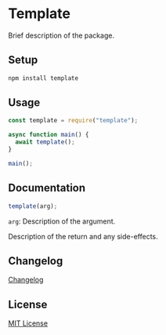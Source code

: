 # Template

Brief description of the package.

## Setup

```bash
npm install template
```

## Usage

```js
const template = require("template");

async function main() {
  await template();
}

main();
```

## Documentation

```js
template(arg);
```

`arg`: Description of the argument.

Description of the return and any side-effects.

## Changelog

[Changelog](CHANGELOG.MD)

## License

[MIT License](http://www.opensource.org/licenses/mit-license.php)
